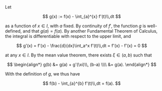 Let 

$$
g(x) := f(x) - \int_{a}^{x} f'(t)\\,dt 
$$

as a function of $x\in I$, with $a$ fixed. By continuity of $f'$, the function
$g$ is well-defined, and that $g(a)=f(a)$. By another Fundamental Theorem of Calculus,
the integral is differentiable with respect to the upper limit, and

$$
g'(x) = f'(x) - \frac{d}{dx}\int_a^x f'(t)\\,dt = f'(x) - f'(x) = 0
$$

at any $x\in I$. By the mean value theorem, there exists
$\xi\in (a, b)$ such that

$$
\begin{align*}
g(b) &= g(a) + g'(\xi)\\, (b-a) \\\\
&= g(a).
\end{align*}
$$

With the definition of $g$, we thus have

$$
f(b) - \int_{a}^{b} f'(t)\\,dt = f(a).
$$
